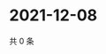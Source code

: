 # 2021-12-08

共 0 条

<!-- BEGIN WEIBO -->
<!-- 最后更新时间 Wed Dec 08 2021 01:19:19 GMT+0800 (China Standard Time) -->

<!-- END WEIBO -->
